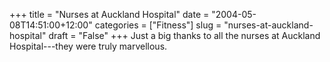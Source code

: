 +++
title = "Nurses at Auckland Hospital"
date = "2004-05-08T14:51:00+12:00"
categories = ["Fitness"]
slug = "nurses-at-auckland-hospital"
draft = "False"
+++
Just a big thanks to all the nurses at Auckland Hospital---they were
truly marvellous.

